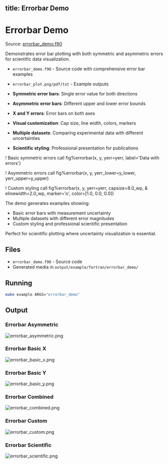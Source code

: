 title: Errorbar Demo
---

# Errorbar Demo

Source: [errorbar_demo.f90](https://github.com/lazy-fortran/fortplot/blob/main/example/fortran/errorbar_demo/errorbar_demo.f90)

Demonstrates error bar plotting with both symmetric and asymmetric errors for scientific data visualization.

- `errorbar_demo.f90` - Source code with comprehensive error bar examples
- `errorbar_plot.png/pdf/txt` - Example outputs

- **Symmetric error bars**: Single error value for both directions
- **Asymmetric error bars**: Different upper and lower error bounds
- **X and Y errors**: Error bars on both axes
- **Visual customization**: Cap size, line width, colors, markers
- **Multiple datasets**: Comparing experimental data with different uncertainties
- **Scientific styling**: Professional presentation for publications

! Basic symmetric errors
call fig%errorbar(x, y, yerr=yerr, label='Data with errors')

! Asymmetric errors
call fig%errorbar(x, y, yerr_lower=y_lower, yerr_upper=y_upper)

! Custom styling
call fig%errorbar(x, y, yerr=yerr, capsize=8.0_wp, &
                  elinewidth=2.0_wp, marker='o', color=[1.0, 0.0, 0.0])

The demo generates examples showing:
- Basic error bars with measurement uncertainty
- Multiple datasets with different error magnitudes
- Custom styling and professional scientific presentation

Perfect for scientific plotting where uncertainty visualization is essential.

## Files

- `errorbar_demo.f90` - Source code
- Generated media in `output/example/fortran/errorbar_demo/`

## Running

```bash
make example ARGS="errorbar_demo"
```

## Output

### Errorbar Asymmetric

![errorbar_asymmetric.png](../../media/examples/errorbar_demo/errorbar_asymmetric.png)

### Errorbar Basic X

![errorbar_basic_x.png](../../media/examples/errorbar_demo/errorbar_basic_x.png)

### Errorbar Basic Y

![errorbar_basic_y.png](../../media/examples/errorbar_demo/errorbar_basic_y.png)

### Errorbar Combined

![errorbar_combined.png](../../media/examples/errorbar_demo/errorbar_combined.png)

### Errorbar Custom

![errorbar_custom.png](../../media/examples/errorbar_demo/errorbar_custom.png)

### Errorbar Scientific

![errorbar_scientific.png](../../media/examples/errorbar_demo/errorbar_scientific.png)

